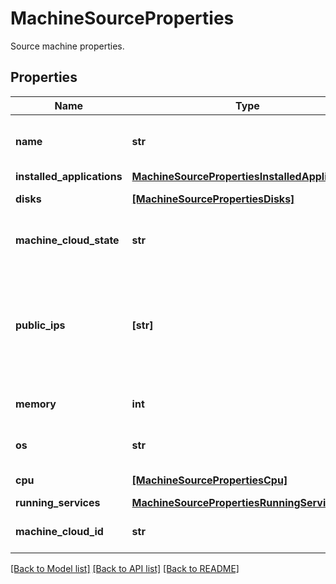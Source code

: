 # MachineSourceProperties

Source machine properties.
## Properties
Name | Type | Description | Notes
------------ | ------------- | ------------- | -------------
**name** | **str** | Machine name in the source environment. | [optional] 
**installed_applications** | [**MachineSourcePropertiesInstalledApplications**](MachineSourcePropertiesInstalledApplications.md) |  | [optional] 
**disks** | [**[MachineSourcePropertiesDisks]**](MachineSourcePropertiesDisks.md) | Identified disks. | [optional] 
**machine_cloud_state** | **str** | Machine current state in the source environment. | [optional] 
**public_ips** | **[str]** | Static (non-ephemral) public IPs. On some clouds this also includes ephemeral IPs. | [optional] 
**memory** | **int** | Available RAM (in Bytes). | [optional] 
**os** | **str** | Running Operating System. | [optional] 
**cpu** | [**[MachineSourcePropertiesCpu]**](MachineSourcePropertiesCpu.md) | Identified CPUs. | [optional] 
**running_services** | [**MachineSourcePropertiesRunningServices**](MachineSourcePropertiesRunningServices.md) |  | [optional] 
**machine_cloud_id** | **str** | Machine ID in the source environment. | [optional] 

[[Back to Model list]](../README.md#documentation-for-models) [[Back to API list]](../README.md#documentation-for-api-endpoints) [[Back to README]](../README.md)


